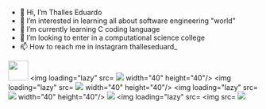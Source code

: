 - 👋 Hi, I’m Thalles Eduardo
- 👀 I’m interested in learning all about software engineering "world"
- 🌱 I’m currently learning C coding language
- 💞️ I’m looking to enter in a computational science college
- 📫 How to reach me in instagram thalleseduard_



<img loading="lazy" src="https://cdn.jsdelivr.net/gh/devicons/devicon/icons/java/java-original.svg" width="40" height="40"/> <img loading="lazy" src= <img src="https://cdn.jsdelivr.net/gh/devicons/devicon@latest/icons/c/c-original.svg" /> width="40" height="40"/>
<img loading="lazy" src= <img src="https://cdn.jsdelivr.net/gh/devicons/devicon@latest/icons/csharp/csharp-original.svg" /> width="40" height="40"/> <img loading="lazy" src= <img src="https://cdn.jsdelivr.net/gh/devicons/devicon@latest/icons/c/c-original.svg" /> width="40" height="40"/> <img src="https://cdn.jsdelivr.net/gh/devicons/devicon@latest/icons/javascript/javascript-original.svg" /> <img loading="lazy" src= <img src= <img src="https://cdn.jsdelivr.net/gh/devicons/devicon@latest/icons/latex/latex-original.svg" /> 
          
<!---
KetteiDesu/KetteiDesu is a ✨ special ✨ repository because its `README.md` (this file) appears on your GitHub profile.
You can click the Preview link to take a look at your changes.
--->

